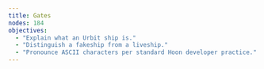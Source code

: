 ```yaml
---
title: Gates
nodes: 184
objectives:
  - "Explain what an Urbit ship is."
  - "Distinguish a fakeship from a liveship."
  - "Pronounce ASCII characters per standard Hoon developer practice."
---
```

